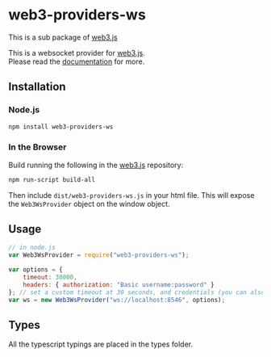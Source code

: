 # web3-providers-ws

This is a sub package of [web3.js][repo]

This is a websocket provider for [web3.js][repo].  
Please read the [documentation][docs] for more.

## Installation

### Node.js

```bash
npm install web3-providers-ws
```

### In the Browser

Build running the following in the [web3.js][repo] repository:

```bash
npm run-script build-all
```

Then include `dist/web3-providers-ws.js` in your html file. This will expose the
`Web3WsProvider` object on the window object.

## Usage

```js
// in node.js
var Web3WsProvider = require("web3-providers-ws");

var options = {
    timeout: 30000,
    headers: { authorization: "Basic username:password" }
}; // set a custom timeout at 30 seconds, and credentials (you can also add the credentials to the URL: ws://username:password@localhost:8546)
var ws = new Web3WsProvider("ws://localhost:8546", options);
```

## Types

All the typescript typings are placed in the types folder.

[docs]: http://web3js.readthedocs.io/en/1.0/
[repo]: https://github.com/ethereum/web3.js
